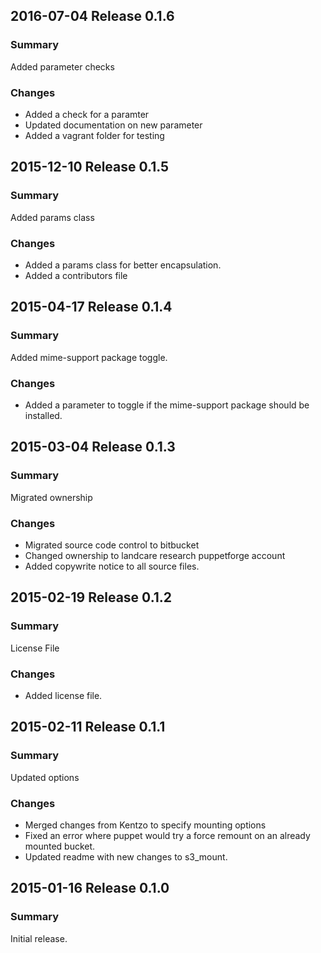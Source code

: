 ## 2016-07-04 Release 0.1.6
### Summary
Added parameter checks

### Changes
  - Added a check for a paramter
  - Updated documentation on new parameter
  - Added a vagrant folder for testing

## 2015-12-10 Release 0.1.5
### Summary
Added params class

### Changes
  - Added a params class for better encapsulation.
  - Added a contributors file

## 2015-04-17 Release 0.1.4
### Summary
Added mime-support package toggle.

### Changes
  - Added a parameter to toggle if the mime-support package should be installed.

## 2015-03-04 Release 0.1.3
### Summary
Migrated ownership

### Changes
  - Migrated source code control to bitbucket
  - Changed ownership to landcare research puppetforge account
  - Added copywrite notice to all source files.
  
## 2015-02-19 Release 0.1.2
### Summary
License File

### Changes
 - Added license file.

## 2015-02-11 Release 0.1.1
### Summary
Updated options

### Changes
- Merged changes from Kentzo to specify mounting options
- Fixed an error where puppet would try a force remount on an already mounted bucket.
- Updated readme with new changes to s3_mount.

## 2015-01-16 Release 0.1.0
### Summary
Initial release.
